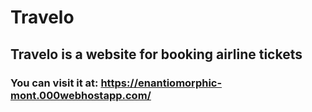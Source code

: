 # Travelo
## Travelo is a website for booking airline tickets
### You can visit it at: https://enantiomorphic-mont.000webhostapp.com/
